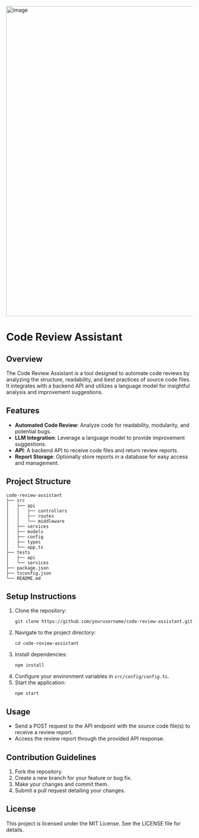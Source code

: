 <img width="1217" height="836" alt="image" src="https://github.com/user-attachments/assets/e84e93ec-38a1-477d-a7de-95c743ff51a4" />

# Code Review Assistant

## Overview
The Code Review Assistant is a tool designed to automate code reviews by analyzing the structure, readability, and best practices of source code files. It integrates with a backend API and utilizes a language model for insightful analysis and improvement suggestions.

## Features
- **Automated Code Review**: Analyze code for readability, modularity, and potential bugs.
- **LLM Integration**: Leverage a language model to provide improvement suggestions.
- **API**: A backend API to receive code files and return review reports.
- **Report Storage**: Optionally store reports in a database for easy access and management.

## Project Structure
```
code-review-assistant
├── src
│   ├── api
│   │   ├── controllers
│   │   ├── routes
│   │   └── middleware
│   ├── services
│   ├── models
│   ├── config
│   ├── types
│   └── app.ts
├── tests
│   ├── api
│   └── services
├── package.json
├── tsconfig.json
└── README.md
```

## Setup Instructions
1. Clone the repository:
   ```
   git clone https://github.com/yourusername/code-review-assistant.git
   ```
2. Navigate to the project directory:
   ```
   cd code-review-assistant
   ```
3. Install dependencies:
   ```
   npm install
   ```
4. Configure your environment variables in `src/config/config.ts`.
5. Start the application:
   ```
   npm start
   ```

## Usage
- Send a POST request to the API endpoint with the source code file(s) to receive a review report.
- Access the review report through the provided API response.

## Contribution Guidelines
1. Fork the repository.
2. Create a new branch for your feature or bug fix.
3. Make your changes and commit them.
4. Submit a pull request detailing your changes.

## License
This project is licensed under the MIT License. See the LICENSE file for details.
